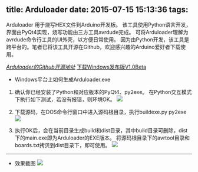 title: Arduloader
date: 2015-07-15 15:13:36
tags:
---
Arduloader 用于烧写HEX文件到Arduino开发板。
该工具使用Python语言开发，界面由PyQt4实现，烧写功能由三方工具avrdude完成。
可将Arduloader理解为avrdude命令行工具的UI外壳，以方便日常使用。
因为由Python开发，该工具是跨平台的。笔者已将该工具开源在Github，欢迎感兴趣的Arduino爱好者下载使用。

*[Arduloader的Github开源地址](https://github.com/uname/Arduloader)*
[下载Windows发布版V1.0Beta](https://github.com/uname/Arduloader/releases/download/V1.0Beta/WinRelease_V1.0Beta.zip)

- Windows平台上如何生成Arduloader.exe

1. 确认你已经安装了Python和对应版本的PyQt4、py2exe。
在Python交互模式下执行如下测试，若没有报错，则环境OK。
![](/images/arduloader/deplibs.png)

2. 下载源码，在DOS命令行窗口中进入源码根目录，执行buildexe.py py2exe
![](/images/arduloader/buildexe.png)

3. 执行OK后，会在当前目录生成build和dist目录，其中build目录可删除，dist下的main.exe即为Arduloader的EXE版本。
将源码根目录下的avrtool目录和boards.txt拷贝到dist目录下，即可使用。
![](/images/arduloader/winversion.png)

-----------------------------------------------------------------------------------------------------------------
- 效果截图
![](/images/arduloader/snapshot.png)